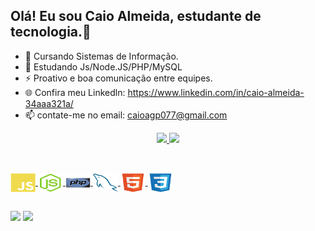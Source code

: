 ## Olá! Eu sou Caio Almeida, estudante de tecnologia.👋

- 🔭 Cursando Sistemas de Informação.
- 🌱 Estudando Js/Node.JS/PHP/MySQL
- ⚡ Proativo e boa comunicação entre equipes.
- 🌐 Confira meu Linkedln: https://www.linkedin.com/in/caio-almeida-34aaa321a/
- 📫 contate-me no email: caioagp077@gmail.com

<div align="center">
  <a href="https://github.com/beacons.ai/caioalmeida7">
  <img height="150em" src="https://github-readme-stats.vercel.app/api?username=caioalmeida7&show_icons=true&theme=dark&include_all_commits=true&count_private=true"/>
  <img height="150em" src="https://github-readme-stats.vercel.app/api/top-langs/?username=caioalmeida7&layout=compact&langs_count=7&theme=dark"/>
</div>
  
  ##
  
  <div style="display: inline_block"><br>
  <img align="center" alt="Caio-Js" height="30" width="40" src="https://raw.githubusercontent.com/devicons/devicon/master/icons/javascript/javascript-plain.svg">
  <img align="center" alt="Caio-nodejs" height="30" width="40" src="https://raw.githubusercontent.com/devicons/devicon/master/icons/nodejs/nodejs-original.svg">
  <img align="center" alt="Caio-php" height="30" width="40" src="https://raw.githubusercontent.com/devicons/devicon/master/icons/php/php-original.svg">
  <img align="center" alt="Caio-mysql" height="30" width="40" src="https://raw.githubusercontent.com/devicons/devicon/master/icons/mysql/mysql-original.svg">
  <img align="center" alt="Caio-HTML" height="30" width="40" src="https://raw.githubusercontent.com/devicons/devicon/master/icons/html5/html5-original.svg">
  <img align="center" alt="Caio-CSS" height="30" width="40" src="https://raw.githubusercontent.com/devicons/devicon/master/icons/css3/css3-original.svg">
</div>
  
  ##
  
<div>           
   <a href = "caioagp077@gmail.com"><img src="https://img.shields.io/badge/-Gmail-%23333?style=for-the-badge&logo=gmail&logoColor=white" target="_blank"></a>
   <a href="https://www.linkedin.com/in/caio-almeida-34aaa321a/" target="_blank"><img src="https://img.shields.io/badge/-LinkedIn-%230077B5?style=for-the-badge&logo=linkedin&logoColor=white" target="_blank"></a>   
</div>
  
  ##
  
